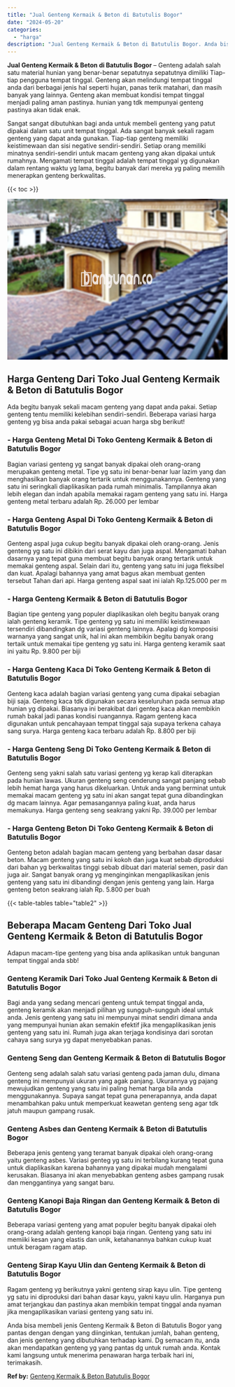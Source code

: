 ```yaml
---
title: "Jual Genteng Kermaik & Beton di Batutulis Bogor"
date: "2024-05-20"
categories: 
  - "harga"
description: "Jual Genteng Kermaik & Beton di Batutulis Bogor. Anda bisa membeli jenis Genteng Kermaik & Beton di Batutulis Bogor yang pantas dengan dengan yang diinginkan..."
---
```


**Jual Genteng Kermaik & Beton di Batutulis Bogor** – Genteng adalah salah satu material hunian yang benar-benar sepatutnya sepatutnya dimiliki Tiap-tiap pengguna tempat tinggal. Genteng akan melindungi tempat tinggal anda dari berbagai jenis hal seperti hujan, panas terik matahari, dan masih banyak yang lainnya. Genteng akan membuat kondisi tempat tinggal menjadi paling aman pastinya. hunian yang tdk mempunyai genteng pastinya akan tidak enak.

Sangat sangat dibutuhkan bagi anda untuk membeli genteng yang patut dipakai dalam satu unit tempat tinggal. Ada sangat banyak sekali ragam genteng yang dapat anda gunakan. Tiap-tiap genteng memiliki keistimewaan dan sisi negative sendiri-sendiri. Setiap orang memiliki minatnya sendiri-sendiri untuk macam genteng yang akan dipakai untuk rumahnya. Mengamati tempat tinggal adalah tempat tinggal yg digunakan dalam rentang waktu yg lama, begitu banyak dari mereka yg paling memilih menerapkan genteng berkwalitas.

{{< toc >}}

![Jual Genteng Kermaik & Beton di Batutulis Bogor](/images/genteng-minimalis-murah21.png)

## Harga Genteng Dari Toko Jual Genteng Kermaik & Beton di Batutulis Bogor

Ada begitu banyak sekali macam genteng yang dapat anda pakai. Setiap genteng tentu memiliki kelebihan sendiri-sendiri. Beberapa variasi harga genteng yg bisa anda pakai sebagai acuan harga sbg berikut!

### \- Harga Genteng Metal Di Toko Genteng Kermaik & Beton di Batutulis Bogor

Bagian variasi genteng yg sangat banyak dipakai oleh orang-orang merupakan genteng metal. Tipe yg satu ini benar-benar luar lazim yang dan menghasilkan banyak orang tertarik untuk menggunakannya. Genteng yang satu ini seringkali diaplikasikan pada rumah minimalis. Tampilannya akan lebih elegan dan indah apabila memakai ragam genteng yang satu ini. Harga genteng metal terbaru adalah Rp. 26.000 per lembar

### \- Harga Genteng Aspal Di Toko Genteng Kermaik & Beton di Batutulis Bogor

Genteng aspal juga cukup begitu banyak dipakai oleh orang-orang. Jenis genteng yg satu ini dibikin dari serat kayu dan juga aspal. Mengamati bahan dasarnya yang tepat guna membuat begitu banyak orang tertarik untuk memakai genteng aspal. Selain dari itu, genteng yang satu ini juga fleksibel dan kuat. Apalagi bahannya yang amat bagus akan membuat genten tersebut Tahan dari api. Harga genteng aspal saat ini ialah Rp.125.000 per m

### \- Harga Genteng Kermaik & Beton di Batutulis Bogor

Bagian tipe genteng yang populer diaplikasikan oleh begitu banyak orang ialah genteng keramik. Tipe genteng yg satu ini memiliki keistimewaan tersendiri dibandingkan dg variasi genteng lainnya. Apalagi dg komposisi warnanya yang sangat unik, hal ini akan membikin begitu banyak orang tertaik untuk memakai tipe genteng yg satu ini. Harga genteng keramik saat ini yaitu Rp. 9.800 per biji

### \- Harga Genteng Kaca Di Toko Genteng Kermaik & Beton di Batutulis Bogor

Genteng kaca adalah bagian variasi genteng yang cuma dipakai sebagian biji saja. Genteng kaca tdk digunakan secara keseluruhan pada semua atap hunian yg dipakai. Biasanya ini berakibat dari genteg kaca akan membikin rumah bakal jadi panas kondisi ruangannya. Ragam genteng kaca digunakan untuk pencahayaan tempat tinggal saja supaya terkena cahaya sang surya. Harga genteng kaca terbaru adalah Rp. 8.800 per biji

### \- Harga Genteng Seng Di Toko Genteng Kermaik & Beton di Batutulis Bogor

Genteng seng yakni salah satu variasi genteng yg kerap kali diterapkan pada hunian lawas. Ukuran genteng seng cenderung sangat panjang sebab lebih hemat harga yang harus dikeluarkan. Untuk anda yang berminat untuk memakai macam genteng yg satu ini akan sangat tepat guna dibandingkan dg macam lainnya. Agar pemasangannya paling kuat, anda harus memakunya. Harga genteng seng seakrang yakni Rp. 39.000 per lembar

### \- Harga Genteng Beton Di Toko Genteng Kermaik & Beton di Batutulis Bogor

Genteng beton adalah bagian macam genteng yang berbahan dasar dasar beton. Macam genteng yang satu ini kokoh dan juga kuat sebab diproduksi dari bahan yg berkwalitas tinggi sebab dibuat dari material semen, pasir dan juga air. Sangat banyak orang yg menginginkan mengaplikasikan jenis genteng yang satu ini dibandingi dengan jenis genteng yang lain. Harga genteng beton seakrang ialah Rp. 5.800 per buah

{{< table-tables table="table2" >}}

## Beberapa Macam Genteng Dari Toko Jual Genteng Kermaik & Beton di Batutulis Bogor

Adapun macam-tipe genteng yang bisa anda aplikasikan untuk bangunan tempat tinggal anda sbb!

### Genteng Keramik Dari Toko Jual Genteng Kermaik & Beton di Batutulis Bogor

Bagi anda yang sedang mencari genteng untuk tempat tinggal anda, genteng keramik akan menjadi pilihan yg sungguh-sungguh ideal untuk anda. Jenis genteng yang satu ini mempunyai minat sendiri dimana anda yang mempunyai hunian akan semakin efektif jika mengaplikasikan jenis genteng yang satu ini. Rumah juga akan terjaga kondisinya dari sorotan cahaya sang surya yg dapat menyebabkan panas.

### Genteng Seng dan Genteng Kermaik & Beton di Batutulis Bogor

Genteng seng adalah salah satu variasi genteng pada jaman dulu, dimana genteng ini mempunyai ukuran yang agak panjang. Ukurannya yg pajang mewujudkan genteng yang satu ini paling hemat harga bila anda menggunakannya. Supaya sangat tepat guna penerapannya, anda dapat menambahkan paku untuk memperkuat keawetan genteng seng agar tdk jatuh maupun gampang rusak.

### Genteng Asbes dan Genteng Kermaik & Beton di Batutulis Bogor

Beberapa jenis genteng yang teramat banyak dipakai oleh orang-orang yaitu genteng asbes. Variasi genteg yg satu ini terbilang kurang tepat guna untuk diaplikasikan karena bahannya yang dipakai mudah mengalami kerusakan. Biasanya ini akan menyebabkan genteng asbes gampang rusak dan menggantinya yang sangat baru.

### Genteng Kanopi Baja Ringan dan Genteng Kermaik & Beton di Batutulis Bogor

Beberapa variasi genteng yang amat populer begitu banyak dipakai oleh orang-orang adalah genteng kanopi baja ringan. Genteng yang satu ini memiiki kesan yang elastis dan unik, ketahanannya bahkan cukup kuat untuk beragam ragam atap.

### Genteng Sirap Kayu Ulin dan Genteng Kermaik & Beton di Batutulis Bogor

Ragam genteng yg berikutnya yakni genteng sirap kayu ulin. Tipe genteng yg satu ini diproduksi dari bahan dasar kayu, yakni kayu ulin. Harganya pun amat terjangkau dan pastinya akan membikin tempat tinggal anda nyaman jika mengaplikasikan variasi genteng yang satu ini.

Anda bisa membeli jenis Genteng Kermaik & Beton di Batutulis Bogor yang pantas dengan dengan yang diinginkan, tentukan jumlah, bahan genteng, dan jenis genteng yang dibutuhkan terhadap kami. Dg semacam itu, anda akan mendapatkan genteng yg yang pantas dg untuk rumah anda. Kontak kami langsung untuk menerima penawaran harga terbaik hari ini, terimakasih.

**Ref by:**  [Genteng Kermaik & Beton  Batutulis Bogor](https://id.wikipedia.org/wiki/Genteng)
